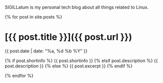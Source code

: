 ---
---

SIGILLatum is my personal tech blog about all things related to Linux.

{% for post in site.posts %}

# [{{ post.title }}]({{ post.url }})

{{ post.date | date: "%a, %d %b %Y" }}

{% if post.shortinfo %}
{{ post.shortinfo }}
{% elsif post.description %}
{{ post.description }}
{% else %}
{{ post.excerpt }}
{% endif %}

{% endfor %}
